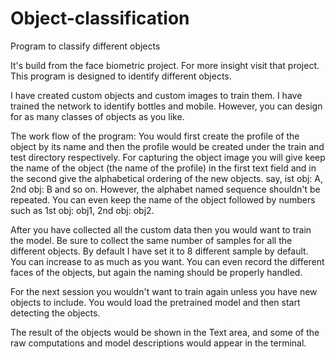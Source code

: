 # Object-classification
Program to classify different objects

It's build from the face biometric project. For more insight visit that project.
This program is designed to identify different objects. 

I have created custom objects and custom images to train them. I have trained the network to identify bottles
and mobile. However, you can design for as many classes of objects as you like.

The work flow of the program:
You would first create the profile of the object by its name and then the profile would be created under the train and test
directory respectively. 
For capturing the object image you will give keep the name of the object (the name of the profile) in the first text field
and in the second give the alphabetical ordering of the new objects. say, ist obj: A, 2nd obj: B and so on. 
However, the alphabet named sequence shouldn't be repeated. You can even keep the name of the object followed by numbers such as
1st obj: obj1, 2nd obj: obj2.

After you have collected all the custom data then you would want to train the model. Be sure to collect the same number of samples for 
all the different objects. By default I have set it to 8 different sample by default. You can increase to as much as you want.
You can even record the different faces of the objects, but again the naming should be properly handled.

For the next session you wouldn't want to train again unless you have new objects to include. You would load the pretrained model
and then start detecting the objects.

The result of the objects would be shown in the Text area, and some of the raw computations and model descriptions would appear in
the terminal.

